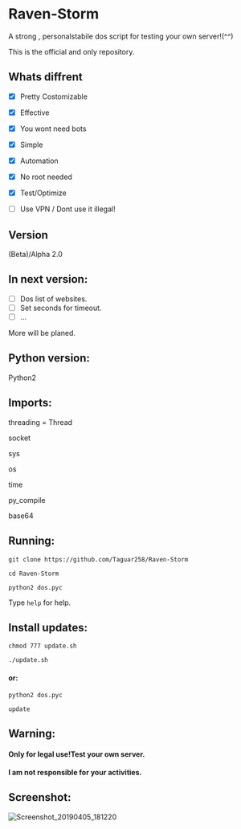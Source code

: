 # Raven-Storm
A strong , personalstabile dos script for testing your own server!(^^)

This is the official and only repository.

## Whats diffrent
- [x] Pretty Costomizable
- [x] Effective
- [x] You wont need bots
- [x] Simple
- [x] Automation
- [x] No root needed
- [x] Test/Optimize

- [ ] Use VPN / Dont use it illegal!

## Version
(Beta)/Alpha 2.0

## In next version:
- [ ] Dos list of websites.
- [ ] Set seconds for timeout.
- [ ] ...

More will be planed.

## Python version:
Python2

## Imports:
threading = Thread

socket

sys

os

time

py_compile

base64

## Running:
`git clone https://github.com/Taguar258/Raven-Storm`

`cd Raven-Storm`

<!--(pip2 install -r requirements.txt) if existing.-->

`python2 dos.pyc`

Type `help` for help.

## Install updates:
`chmod 777 update.sh`

`./update.sh`

#### or:


`python2 dos.pyc`

`update`

## Warning:
#### Only for legal use!Test your own server.

#### I am not responsible for your activities.

## Screenshot:

![Screenshot_20190405_181220](https://user-images.githubusercontent.com/36562445/55641522-60c65180-57ce-11e9-8c65-084edc2bfb45.jpg)


